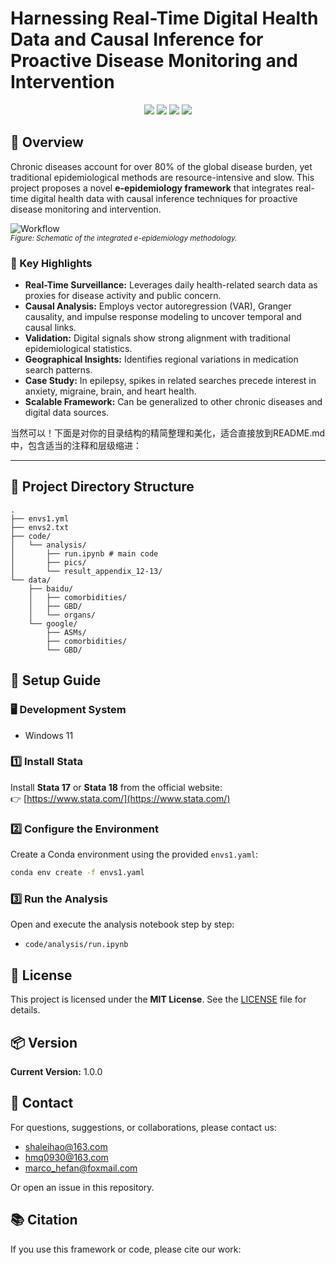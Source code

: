 
# Harnessing Real-Time Digital Health Data and Causal Inference for Proactive Disease Monitoring and Intervention




<p align="center">
  <img src="https://img.shields.io/badge/Stata-17%2F18-lightgrey?logo=stata" />
  <img src="https://img.shields.io/badge/Python-3.8+-blue?logo=python" />
  <img src="https://img.shields.io/badge/License-MIT-green?logo=github" />
  <img src="https://img.shields.io/badge/Version-1.0.0-orange" />
</p>



## 📝 Overview

Chronic diseases account for over 80% of the global disease burden, yet traditional epidemiological methods are resource-intensive and slow. This project proposes a novel **e-epidemiology framework** that integrates real-time digital health data with causal inference techniques for proactive disease monitoring and intervention.

![Workflow](flow.png)  
*<sub>Figure: Schematic of the integrated e-epidemiology methodology.</sub>*

### 🌟 Key Highlights

- **Real-Time Surveillance:** Leverages daily health-related search data as proxies for disease activity and public concern.
- **Causal Analysis:** Employs vector autoregression (VAR), Granger causality, and impulse response modeling to uncover temporal and causal links.
- **Validation:** Digital signals show strong alignment with traditional epidemiological statistics.
- **Geographical Insights:** Identifies regional variations in medication search patterns.
- **Case Study:** In epilepsy, spikes in related searches precede interest in anxiety, migraine, brain, and heart health.
- **Scalable Framework:** Can be generalized to other chronic diseases and digital data sources.

当然可以！下面是对你的目录结构的精简整理和美化，适合直接放到README.md中，包含适当的注释和层级缩进：

---

## 📁 Project Directory Structure

```plaintext
.
├── envs1.yml
├── envs2.txt
├── code/
│   └── analysis/
│       ├── run.ipynb # main code
│       ├── pics/
│       └── result_appendix_12-13/
└── data/
    ├── baidu/
    │   ├── comorbidities/
    │   ├── GBD/
    │   └── organs/
    └── google/
        ├── ASMs/
        ├── comorbidities/
        └── GBD/
```


## 🚀 Setup Guide

### 🖥️ Development System

- Windows 11

### 1️⃣ Install Stata

Install **Stata 17** or **Stata 18** from the official website:  
👉 [https://www.stata.com/](https://www.stata.com/)

### 2️⃣ Configure the Environment

Create a Conda environment using the provided `envs1.yaml`:
```bash
conda env create -f envs1.yaml
```

### 3️⃣ Run the Analysis

Open and execute the analysis notebook step by step:
- `code/analysis/run.ipynb`



## 📄 License

This project is licensed under the **MIT License**. See the [LICENSE](LICENSE) file for details.



## 📦 Version

**Current Version:** 1.0.0


## 📧 Contact

For questions, suggestions, or collaborations, please contact us:

- shaleihao@163.com
- hmq0930@163.com
- marco_hefan@foxmail.com

Or open an issue in this repository.



## 📚 Citation

If you use this framework or code, please cite our work:

```

```

